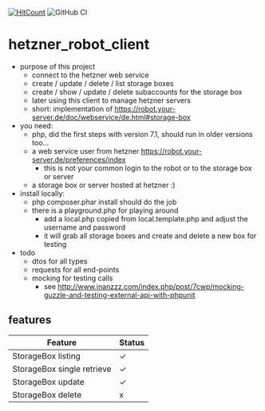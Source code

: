 [![HitCount](https://hits.dwyl.com/wolxXx/hetzner_robot_client.svg?style=flat-square)](http://hits.dwyl.com/wolxXx/hetzner_robot_client)
![GitHub CI](https://github.com/dwyl/auth_plug/actions/workflows/ci.yml/badge.svg)

# hetzner_robot_client

- purpose of this project
    - connect to the hetzner web service
    - create / update / delete / list storage boxes
    - create / show / update / delete subaccounts for the storage box
    - later using this client to manage hetzner servers
    - short: implementation of https://robot.your-server.de/doc/webservice/de.html#storage-box
- you need:
    - php, did the first steps with version 7.1, should run in older versions too...
    - a web service user from hetzner https://robot.your-server.de/preferences/index
        - this is not your common login to the robot or to the storage box or server
    - a storage box or server hosted at hetzner :)
- install locally:
    - php composer.phar install should do the job
    - there is a playground.php for playing around
        - add a local.php copied from local.template.php and adjust the username and password
        - it will grab all storage boxes and create and delete a new box for testing
- todo
    - dtos for all types
    - requests for all end-points
    - mocking for testing calls
        - see http://www.inanzzz.com/index.php/post/7cwp/mocking-guzzle-and-testing-external-api-with-phpunit

## features

| Feature                        | Status   |
|------------------------------|----------|
| StorageBox listing             | &#10003; |
| StorageBox single retrieve     | &#10003; |
| StorageBox update              | &#10003; |
| StorageBox delete              | &#120; |

